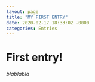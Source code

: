 ```yaml
---
layout: page
title: "MY FIRST ENTRY"
date: 2020-02-17 18:33:02 -0000
categories: Entries
---
```


# First entry!
_blablabla_
